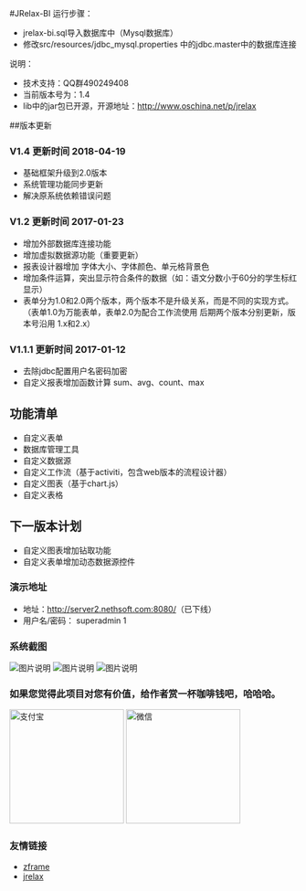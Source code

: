 #JRelax-BI
运行步骤：
- jrelax-bi.sql导入数据库中（Mysql数据库）
- 修改src/resources/jdbc_mysql.properties 中的jdbc.master中的数据库连接

说明：
* 技术支持：QQ群490249408
* 当前版本号为：1.4
* lib中的jar包已开源，开源地址：http://www.oschina.net/p/jrelax

##版本更新
### V1.4 更新时间 2018-04-19
* 基础框架升级到2.0版本
* 系统管理功能同步更新
* 解决原系统依赖错误问题

### V1.2 更新时间 2017-01-23
* 增加外部数据库连接功能
* 增加虚拟数据源功能（重要更新）
* 报表设计器增加 字体大小、字体颜色、单元格背景色
* 增加条件运算，突出显示符合条件的数据（如：语文分数小于60分的学生标红显示）
* 表单分为1.0和2.0两个版本，两个版本不是升级关系，而是不同的实现方式。  （表单1.0为万能表单，表单2.0为配合工作流使用 后期两个版本分别更新，版本号沿用 1.x和2.x）

### V1.1.1 更新时间 2017-01-12
 * 去除jdbc配置用户名密码加密
 * 自定义报表增加函数计算 sum、avg、count、max

## 功能清单

* 自定义表单
* 数据库管理工具
* 自定义数据源
* 自定义工作流（基于activiti，包含web版本的流程设计器）
* 自定义图表（基于chart.js）
* 自定义表格

## 下一版本计划
* 自定义图表增加钻取功能
* 自定义表单增加动态数据源控件

### 演示地址

* 地址：<http://server2.nethsoft.com:8080/>（已下线）
* 用户名/密码： superadmin 1

### 系统截图
![图片说明](https://static.oschina.net/uploads/space/2016/1209/103549_WQyu_935028.png "1")
![图片说明](https://static.oschina.net/uploads/space/2016/1209/103601_p3Va_935028.png "2")
![图片说明](https://static.oschina.net/uploads/space/2016/1209/103615_PGsb_935028.png "3")

### 如果您觉得此项目对您有价值，给作者赏一杯咖啡钱吧，哈哈哈。
<img src="https://static.oschina.net/uploads/space/2018/0322/152821_Cqkl_935028.png" width='200px' alt="支付宝"/> 
<img src="https://static.oschina.net/uploads/space/2018/0322/152832_GOYV_935028.png" width='200px' alt="微信"/>

### 友情链接

* [zframe](http://www.oschina.net/p/zframe)
* [jrelax](http://www.oschina.net/p/jrelax)